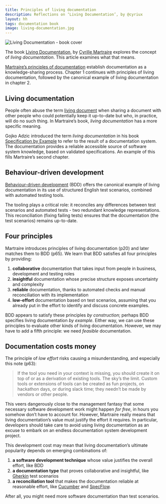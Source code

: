 ```yaml
---
title: Principles of living documentation
description: Reflections on ‘Living Documentation’, by @cyriux
layout: hh
tags: documentation book
image: living-documentation.jpg
---
```


![Living Documentation - book cover](living-documentation.jpg)

The book [Living Documentation](https://www.pearson.com/us/higher-education/program/Martraire-Living-Documentation-Continuous-Knowledge-Sharing-by-Design/PGM1724668.html),
by [Cyrille Martraire](http://cyrille.martraire.com/about/)
explores the concept of _living documentation_.
This article examines what that means.

[Martraire’s principles of documentation](martraire-documentation-principles)
establish documentation as a knowledge-sharing process.
Chapter 1 continues with principles of living documentation, followed by the canonical example of living documentation in chapter 2.

## Living documentation

People often abuse the term [living document](https://en.wikipedia.org/wiki/Living_document)
when sharing a document with other people who could potentially keep it up-to-date but who, in practice, will do no such thing.
In Martraire’s book, _living documentation_ has a more specific meaning.

Gojko Adzic introduced the term _living documentation_ in his book
[Specification by Example](https://gojko.net/books/specification-by-example/)
to refer to the result of a documentation system.
The documentation provides a reliable accessible source of software system knowledge, based on validated specifications.
An example of this fills Martraire’s second chapter.

## Behaviour-driven development

[Behaviour-driven development](https://cucumber.io/docs/bdd/) (BDD)
offers the canonical example of living documentation in its use of structured English test scenarios, combined with automated testing tools.

The tooling plays a critical role: it reconciles any differences between test scenarios and automated tests - two redundant knowledge representations.
This reconciliation (fixing failing tests) ensures that the documentation (the test scenarios) remains up-to-date.

## Four principles

Martraire introduces principles of living documentation (p20) and later matches them to BDD (p65).
We learn that BDD satisfies all four principles by providing:

1. **collaborative** documentation that takes input from people in business, development and testing roles
2. **insightful** documentation whose precise structure exposes uncertainty and complexity
3. **reliable** documentation, thanks to automated checks and manual reconciliation with its implementation
4. **low-effort** documentation based on test scenarios, assuming that you already put in the effort to identify and discuss concrete examples.

BDD appears to satisfy these principles _by construction_;
perhaps BDD specifies living documentation _by example_.
Either way, we can use these principles to evaluate other kinds of living documentation.
However, we may have to add a fifth principle: we need _feasible_ documentation.

## Documentation costs money

The principle of _low effort_ risks causing a misunderstanding, and especially this note (p63):

> If the tool you need in your context is missing, you should create it on top of or as a derivation of existing tools. 
> The sky’s the limit.
> Custom tools or extensions of tools can be created as fun projects, on hackathon days, or during slack time; they needn’t be made by vendors or other people.

This veers dangerously close to the management fantasy that some necessary software development work might happen _for free_, in hours you somehow don’t have to account for.
However, Martraire really means that living documentation’s value must justify the effort it requires.
In particular, developers should take care to avoid using living documentation as an excuse to embark on an endless documentation system development project.

This development cost may mean that living documentation’s ultimate popularity depends on emerging combinations of:

1. **a software development technique** whose value justifies the overall effort, like BDD
2. **a documentation type** that proves collaborative and insightful, like [Gherkin](https://cucumber.io/docs/gherkin/) test scenarios
3. **a reconciliation tool** that makes the documentation reliable at reasonable effort, like [Cucumber](https://cucumber.io) and [SpecFlow](https://specflow.org).

After all, you might need more software documentation than test scenarios.
